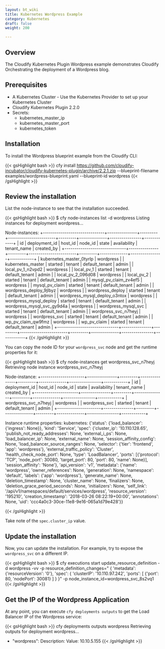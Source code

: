 ```yaml
---
layout: bt_wiki
title: Kubernetes Wordpress Example
category: Kubernetes
draft: false
weight: 200

---
```

## Overview

The Cloudify Kubernetes Plugin Wordpress example demonstrates Cloudify Orchestrating the deployment of a Wordpress blog.

## Prerequisites

* A Kubernetes Cluster - Use the Kubernetes Provider to set up your Kubernetes Cluster
* Cloudify Kubernetes Plugin 2.2.0
* Secrets:
  * kubernetes_master_ip
  * kubernetes_master_port
  * kubernetes_token

## Installation

To install the Wordpress blueprint example from the Cloudify CLI:

{{< gsHighlight bash >}}
cfy install https://github.com/cloudify-incubator/cloudify-kubernetes-plugin/archive/2.2.1.zip --blueprint-filename examples/wordpress-blueprint.yaml --blueprint-id wordpress
{{< /gsHighlight >}}

## Review the installation

List the node-instance to see that the installation succeeded.

{{< gsHighlight  bash  >}}
$ cfy node-instances list -d wordpress
Listing instances for deployment wordpress...

Node-instances:
+-------------------------------+---------------+---------+------------------------+---------+--------------+----------------+------------+
|               id              | deployment_id | host_id |        node_id         |  state  | availability |  tenant_name   | created_by |
+-------------------------------+---------------+---------+------------------------+---------+--------------+----------------+------------+
|    kubernetes_master_0tyrlp   |   wordpress   |         |   kubernetes_master    | started |    tenant    | default_tenant |   admin    |
|       local_pv_1_n2vpd2       |   wordpress   |         |       local_pv_1       | started |    tenant    | default_tenant |   admin    |
|       local_pv_2_096d08       |   wordpress   |         |       local_pv_2       | started |    tenant    | default_tenant |   admin    |
|     mysql_pv_claim_zv4ef5     |   wordpress   |         |     mysql_pv_claim     | started |    tenant    | default_tenant |   admin    |
|    wordpress_deploy_9jlbyz    |   wordpress   |         |    wordpress_deploy    | started |    tenant    | default_tenant |   admin    |
| wordpress_mysql_deploy_o3ntox |   wordpress   |         | wordpress_mysql_deploy | started |    tenant    | default_tenant |   admin    |
|   wordpress_mysql_svc_gy9d4a  |   wordpress   |         |  wordpress_mysql_svc   | started |    tenant    | default_tenant |   admin    |
|      wordpress_svc_n7heyj     |   wordpress   |         |     wordpress_svc      | started |    tenant    | default_tenant |   admin    |
|       wp_pv_claim_qw9fmz      |   wordpress   |         |      wp_pv_claim       | started |    tenant    | default_tenant |   admin    |
+-------------------------------+---------------+---------+------------------------+---------+--------------+----------------+------------+
{{< /gsHighlight >}}

You can copy the node ID for your `wordpress_svc` node and get the runtime properties for it:

{{< gsHighlight  bash  >}}
$ cfy node-instances get wordpress_svc_n7heyj
Retrieving node instance wordpress_svc_n7heyj

Node-instance:
+----------------------+---------------+---------+---------------+---------+--------------+----------------+------------+
|          id          | deployment_id | host_id |    node_id    |  state  | availability |  tenant_name   | created_by |
+----------------------+---------------+---------+---------------+---------+--------------+----------------+------------+
| wordpress_svc_n7heyj |   wordpress   |         | wordpress_svc | started |    tenant    | default_tenant |   admin    |
+----------------------+---------------+---------+---------------+---------+--------------+----------------+------------+

Instance runtime properties:
  kubernetes: {'status': {'load_balancer': {'ingress': None}}, 'kind': 'Service', 'spec': {'cluster_ip': '10.110.128.65', 'publish_not_ready_addresses': None, 'external_i_ps': None, 'load_balancer_ip': None, 'external_name': None, 'session_affinity_config': None, 'load_balancer_source_ranges': None, 'selector': {'tier': 'frontend', 'app': 'wordpress'}, 'external_traffic_policy': 'Cluster', 'health_check_node_port': None, 'type': 'LoadBalancer', 'ports': [{'protocol': 'TCP', 'node_port': 30080, 'target_port': 80, 'port': 80, 'name': None}], 'session_affinity': 'None'}, 'api_version': 'v1', 'metadata': {'name': 'wordpress', 'owner_references': None, 'generation': None, 'namespace': 'default', 'labels': {'app': 'wordpress'}, 'generate_name': None, 'deletion_timestamp': None, 'cluster_name': None, 'finalizers': None, 'deletion_grace_period_seconds': None, 'initializers': None, 'self_link': '/api/v1/namespaces/default/services/wordpress', 'resource_version': '195210', 'creation_timestamp': '2018-03-26 08:22:19+00:00', 'annotations': None, 'uid': 'ccc4a0c3-30ce-11e8-9e16-065a1d79e428'}}

{{< /gsHighlight >}}

Take note of the `spec.cluster_ip` value.

## Update the installation

Now, you can update the installation. For example, try to expose the `wordpress_svc` on a different IP.

{{< gsHighlight bash >}}
$ cfy executions start update_resource_definition -d wordpress -vv -p resource_definition_changes="
{
  'metadata': {'resourceVersion': '0'},
  'spec': {
    'clusterIP': '10.110.97.242',
    'ports': [
        {'port': 80, 'nodePort': 30081}
    ]
  }
}" -p node_instance_id=wordpress_svc_8s2vq1
{{< /gsHighlight >}}

## Get the IP of the Wordpress Application

At any point, you can execute `cfy deployments outputs` to get the Load Balancer IP of the Wordpress service:

{{< gsHighlight bash >}}
cfy deployments outputs wordpress
Retrieving outputs for deployment wordpress...
 - "wordpress":
     Description: 
     Value: 10.10.5.155
{{< /gsHighlight >}}
